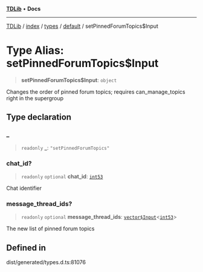 [**TDLib**](../../../../../../README.md) • **Docs**

***

[TDLib](../../../../../../modules.md) / [index](../../../../../README.md) / [types](../../../README.md) / [default](../README.md) / setPinnedForumTopics$Input

# Type Alias: setPinnedForumTopics$Input

> **setPinnedForumTopics$Input**: `object`

Changes the order of pinned forum topics; requires can_manage_topics right in the supergroup

## Type declaration

### \_

> `readonly` **\_**: `"setPinnedForumTopics"`

### chat\_id?

> `readonly` `optional` **chat\_id**: [`int53`](int53-1.md)

Chat identifier

### message\_thread\_ids?

> `readonly` `optional` **message\_thread\_ids**: [`vector$Input`](vector$Input.md)\<[`int53`](int53-1.md)\>

The new list of pinned forum topics

## Defined in

dist/generated/types.d.ts:81076
